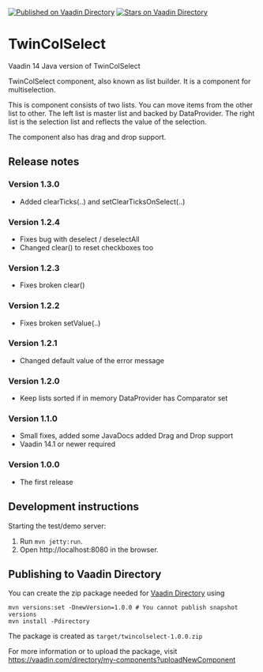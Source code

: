 [![Published on Vaadin  Directory](https://img.shields.io/badge/Vaadin%20Directory-published-00b4f0.svg)](https://vaadin.com/directory/component/twincolselect)
[![Stars on Vaadin Directory](https://img.shields.io/vaadin-directory/star/twincolselect.svg)](https://vaadin.com/directory/component/twincolselect)

# TwinColSelect

Vaadin 14 Java version of TwinColSelect

TwinColSelect component, also known as list builder. It is a component for multiselection.

This is component consists of two lists. You can move items from the other list to other. The left list is
master list and backed by DataProvider. The right list is the selection list and reflects the value of the
selection.
 
 The component also has drag and drop support.

## Release notes

### Version 1.3.0

- Added clearTicks(..) and setClearTicksOnSelect(..)

### Version 1.2.4

- Fixes bug with deselect / deselectAll
- Changed clear() to reset checkboxes too

### Version 1.2.3

- Fixes broken clear()

### Version 1.2.2

- Fixes broken setValue(..)

### Version 1.2.1

- Changed default value of the error message

### Version 1.2.0

- Keep lists sorted if in memory DataProvider has Comparator set

### Version 1.1.0

- Small fixes, added some JavaDocs added Drag and Drop support
- Vaadin 14.1 or newer required

### Version 1.0.0

- The first release 

## Development instructions

Starting the test/demo server:
1. Run `mvn jetty:run`.
2. Open http://localhost:8080 in the browser.

## Publishing to Vaadin Directory

You can create the zip package needed for [Vaadin Directory](https://vaadin.com/directory/) using
```
mvn versions:set -DnewVersion=1.0.0 # You cannot publish snapshot versions 
mvn install -Pdirectory
```

The package is created as `target/twincolselect-1.0.0.zip`

For more information or to upload the package, visit https://vaadin.com/directory/my-components?uploadNewComponent
